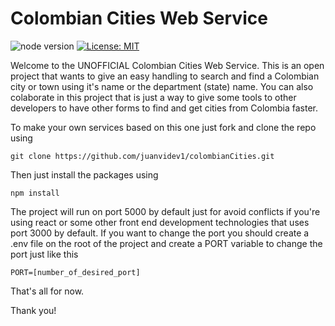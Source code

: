 # Colombian Cities Web Service

![node version](https://img.shields.io/badge/node_version-16.17.1-green) [![License: MIT](https://img.shields.io/badge/License-MIT-yellow.svg)](https://opensource.org/licenses/MIT) 

Welcome to the UNOFFICIAL Colombian Cities Web Service. This is an open project that wants to give an easy handling to search and find a Colombian city or town using it's name or the department (state) name. You can also colaborate in this project that is just a way to give some tools to other developers to have other forms to find and get cities from Colombia faster.

To make your own services based on this one just fork and clone the repo using

```
git clone https://github.com/juanvidev1/colombianCities.git
```

Then just install the packages using
```
npm install
```

The project will run on port 5000 by default just for avoid conflicts if you're using react or some other front end development technologies that uses port 3000 by default. If you want to change the port you should create a .env file on the root of the project and create a PORT variable to change the port just like this
```
PORT=[number_of_desired_port]
```

That's all for now.

Thank you!